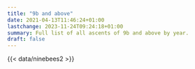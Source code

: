 ```yaml
---
title: "9b and above"
date: 2021-04-13T11:46:24+01:00
lastchange: 2023-11-24T09:24:18+01:00
summary: Full list of all ascents of 9b and above by year.
draft: false
---
```


{{< data/ninebees2 >}}